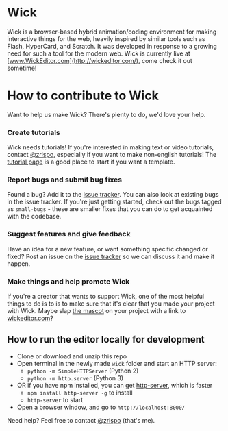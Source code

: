 # Wick

Wick is a browser-based hybrid animation/coding environment for making interactive things for the web, heavily inspired by similar tools such as Flash, HyperCard, and Scratch. It was developed in response to a growing need for such a tool for the modern web. Wick is currently live at [www.WickEditor.com](http://wickeditor.com/), come check it out sometime!

# How to contribute to Wick
Want to help us make Wick? There's plenty to do, we'd love your help.

### Create tutorials
Wick needs tutorials! If you're interested in making text or video tutorials, contact [@zrispo](https://twitter.com/zrispo), especially if you want to make non-english tutorials! The [tutorial page](http://wickeditor.com/#tutorials) is a good place to start if you want a template.

### Report bugs and submit bug fixes
Found a bug? Add it to the [issue tracker](https://github.com/zrispo/wick/issues). You can also look at existing bugs in the issue tracker. If you're just getting started, check out the bugs tagged as `small-bugs` - these are smaller fixes that you can do to get acquainted with the codebase.

### Suggest features and give feedback
Have an idea for a new feature, or want something specific changed or fixed? Post an issue on the [issue tracker](https://github.com/zrispo/wick/issues) so we can discuss it and make it happen.

### Make things and help promote Wick
If you're a creator that wants to support Wick, one of the most helpful things to do is to is to make sure that it's clear that you made your project with Wick. Maybe slap [the mascot](https://github.com/zrispo/wick/blob/master/site/img/flashy.png) on your project with a link to [wickeditor.com](http://wickeditor.com/)?

## How to run the editor locally for development
* Clone or download and unzip this repo
* Open terminal in the newly made `wick` folder and start an HTTP server:
  * `python -m SimpleHTTPServer` (Python 2)
  * `python -m http.server` (Python 3)
* OR if you have npm installed, you can get [http-server](https://github.com/indexzero/http-server), which is faster
  * `npm install http-server -g` to install
  * `http-server` to start
* Open a browser window, and go to `http://localhost:8000/`

Need help? Feel free to contact [@zrispo](https://twitter.com/zrispo) (that's me).
